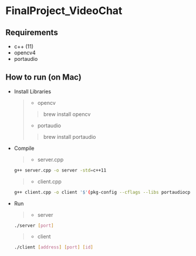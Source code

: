 # FinalProject_VideoChat
## Requirements
- c++ (11)
- opencv4
- portaudio

## How to run (on Mac)
- Install Libraries
  > - opencv
  > > brew install opencv 
  > - portaudio
  > > brew install portaudio
- Compile
  > - server.cpp
  ```bash
  g++ server.cpp -o server -std=c++11
  ```
  > - client.cpp
  ```bash
  g++ client.cpp -o client '$'(pkg-config --cflags --libs portaudiocpp) \$(pkg-config --cflags --libs opencv4) -std=c++11
  ```
- Run
  > - server
  ```bash
  ./server [port]
  ```
  > - client
  ```bash
  ./client [address] [port] [id]
  ```
